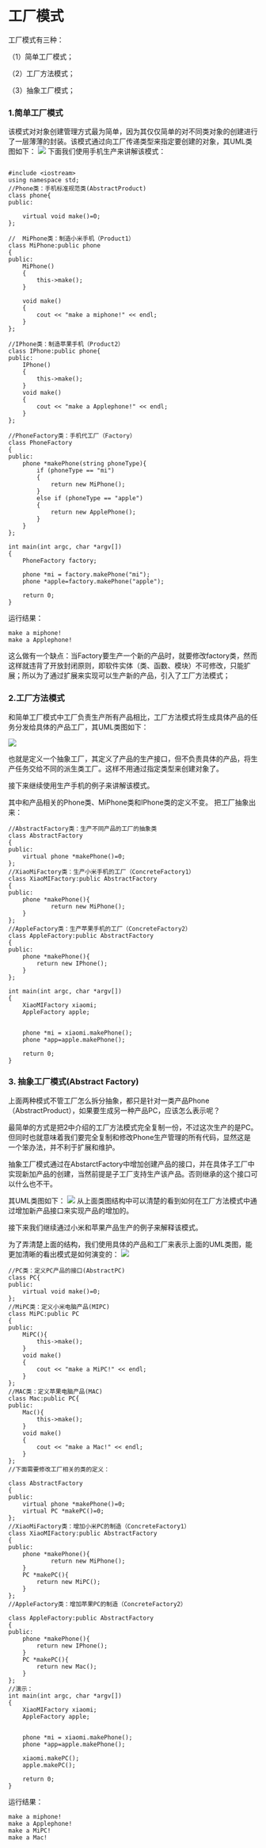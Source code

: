 # 工厂模式

工厂模式有三种：

（1）简单工厂模式；

（2）工厂方法模式；

（3）抽象工厂模式；

### 1.简单工厂模式
该模式对对象创建管理方式最为简单，因为其仅仅简单的对不同类对象的创建进行了一层薄薄的封装。该模式通过向工厂传递类型来指定要创建的对象，其UML类图如下：
![](https://img2018.cnblogs.com/blog/1419489/201906/1419489-20190628144601084-563759643.png)
下面我们使用手机生产来讲解该模式：
```

#include <iostream>
using namespace std;
//Phone类：手机标准规范类(AbstractProduct)
class phone{
public:

    virtual void make()=0;
};

//  MiPhone类：制造小米手机（Product1）
class MiPhone:public phone
{
public:
    MiPhone()
    {
        this->make();
    }

    void make()
    {
        cout << "make a miphone!" << endl;
    }
};

//IPhone类：制造苹果手机（Product2）
class IPhone:public phone{
public:
    IPhone()
    {
        this->make();
    }
    void make()
    {
        cout << "make a Applephone!" << endl;
    }
};

//PhoneFactory类：手机代工厂（Factory）
class PhoneFactory
{
public:
    phone *makePhone(string phoneType){
        if (phoneType == "mi")
        {
            return new MiPhone();
        }
        else if (phoneType == "apple")
        {
            return new ApplePhone();
        }
    }
};

int main(int argc, char *argv[])
{
    PhoneFactory factory;

    phone *mi = factory.makePhone("mi");
    phone *apple=factory.makePhone("apple");

    return 0;
}

```
运行结果：
```
make a miphone!
make a Applephone!

```
这么做有一个缺点：当Factory要生产一个新的产品时，就要修改factory类，然而这样就违背了开放封闭原则，即软件实体（类、函数、模块）不可修改，只能扩展；所以为了通过扩展来实现可以生产新的产品，引入了工厂方法模式；
### 2.工厂方法模式
和简单工厂模式中工厂负责生产所有产品相比，工厂方法模式将生成具体产品的任务分发给具体的产品工厂，其UML类图如下：

![](https://img2018.cnblogs.com/blog/1419489/201906/1419489-20190628154133368-906051111.png)

也就是定义一个抽象工厂，其定义了产品的生产接口，但不负责具体的产品，将生产任务交给不同的派生类工厂。这样不用通过指定类型来创建对象了。

接下来继续使用生产手机的例子来讲解该模式。

其中和产品相关的Phone类、MiPhone类和IPhone类的定义不变。
把工厂抽象出来：

```
//AbstractFactory类：生产不同产品的工厂的抽象类
class AbstractFactory
{
public:
    virtual phone *makePhone()=0;
};
//XiaoMiFactory类：生产小米手机的工厂（ConcreteFactory1）
class XiaoMIFactory:public AbstractFactory
{
public:
    phone *makePhone(){
            return new MiPhone();
    }
};
//AppleFactory类：生产苹果手机的工厂（ConcreteFactory2）
class AppleFactory:public AbstractFactory
{
public:
    phone *makePhone(){
        return new IPhone();
    }
};

int main(int argc, char *argv[])
{
    XiaoMIFactory xiaomi;
    AppleFactory apple;


    phone *mi = xiaomi.makePhone();
    phone *app=apple.makePhone();

    return 0;
}
```
### 3. 抽象工厂模式(Abstract Factory)
上面两种模式不管工厂怎么拆分抽象，都只是针对一类产品Phone（AbstractProduct），如果要生成另一种产品PC，应该怎么表示呢？

最简单的方式是把2中介绍的工厂方法模式完全复制一份，不过这次生产的是PC。但同时也就意味着我们要完全复制和修改Phone生产管理的所有代码，显然这是一个笨办法，并不利于扩展和维护。

抽象工厂模式通过在AbstarctFactory中增加创建产品的接口，并在具体子工厂中实现新加产品的创建，当然前提是子工厂支持生产该产品。否则继承的这个接口可以什么也不干。

其UML类图如下：
![](https://img2018.cnblogs.com/blog/1419489/201906/1419489-20190628170705865-1781414242.png)
从上面类图结构中可以清楚的看到如何在工厂方法模式中通过增加新产品接口来实现产品的增加的。

接下来我们继续通过小米和苹果产品生产的例子来解释该模式。

为了弄清楚上面的结构，我们使用具体的产品和工厂来表示上面的UML类图，能更加清晰的看出模式是如何演变的：
![](https://img2018.cnblogs.com/blog/1419489/201906/1419489-20190628164001258-637961514.png)
```
//PC类：定义PC产品的接口(AbstractPC)
class PC{
public:
    virtual void make()=0;
};
//MiPC类：定义小米电脑产品(MIPC)
class MiPC:public PC
{
public:
    MiPC(){
        this->make();
    }
    void make()
    {
        cout << "make a MiPC!" << endl;
    }
};
//MAC类：定义苹果电脑产品(MAC)
class Mac:public PC{
public:
    Mac(){
        this->make();
    }
    void make()
    {
        cout << "make a Mac!" << endl;
    }
};
//下面需要修改工厂相关的类的定义：

class AbstractFactory
{
public:
    virtual phone *makePhone()=0;
    virtual PC *makePC()=0;
};
//XiaoMiFactory类：增加小米PC的制造（ConcreteFactory1）
class XiaoMIFactory:public AbstractFactory
{
public:
    phone *makePhone(){
            return new MiPhone();
    }
    PC *makePC(){
        return new MiPC();
    }
};
//AppleFactory类：增加苹果PC的制造（ConcreteFactory2）

class AppleFactory:public AbstractFactory
{
public:
    phone *makePhone(){
        return new IPhone();
    }
    PC *makePC(){
        return new Mac();
    }
};
//演示：
int main(int argc, char *argv[])
{
    XiaoMIFactory xiaomi;
    AppleFactory apple;


    phone *mi = xiaomi.makePhone();
    phone *app=apple.makePhone();

    xiaomi.makePC();
    apple.makePC();

    return 0;
}

```
运行结果：
```
make a miphone!
make a Applephone!
make a MiPC!
make a Mac!

```
